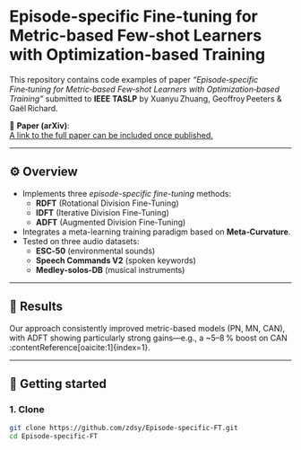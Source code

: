 # Episode-specific Fine-tuning for Metric-based Few-shot Learners with Optimization-based Training

This repository contains code examples of paper *“Episode‑specific Fine‑tuning for Metric‑based Few‑shot Learners with Optimization‑based Training”* submitted to **IEEE TASLP** by Xuanyu Zhuang, Geoffroy Peeters & Gaël Richard.

🔗 **Paper (arXiv)**:  
[A link to the full paper can be included once published.](https://www.arxiv.org/abs/2506.17499)

---

## ⚙️ Overview

- Implements three *episode-specific fine-tuning* methods:
  - **RDFT** (Rotational Division Fine-Tuning)
  - **IDFT** (Iterative Division Fine-Tuning)
  - **ADFT** (Augmented Division Fine-Tuning)
- Integrates a meta-learning training paradigm based on **Meta‑Curvature**.
- Tested on three audio datasets:
  - **ESC‑50** (environmental sounds)
  - **Speech Commands V2** (spoken keywords)
  - **Medley‑solos‑DB** (musical instruments)

---

## 🧪 Results

Our approach consistently improved metric-based models (PN, MN, CAN), with ADFT showing particularly strong gains—e.g., a ~5–8 % boost on CAN :contentReference[oaicite:1]{index=1}.

---

## 🚀 Getting started

### 1. Clone

```bash
git clone https://github.com/zdsy/Episode-specific-FT.git
cd Episode-specific-FT
